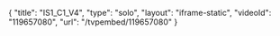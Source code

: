 {
    "title": "IS1_C1_V4",
    "type": "solo",
    "layout": "iframe-static",
    "videoId": "119657080",
    "url": "\/tvpembed\/119657080"
}